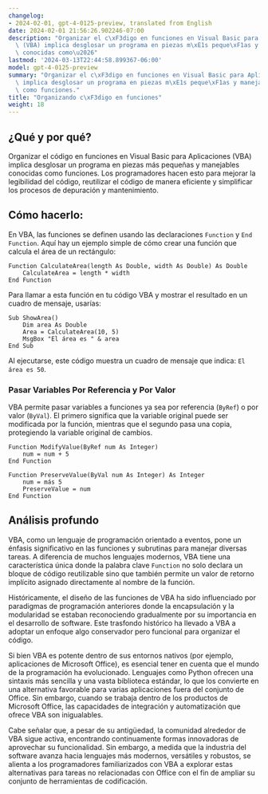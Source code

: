 ```yaml
---
changelog:
- 2024-02-01, gpt-4-0125-preview, translated from English
date: 2024-02-01 21:56:26.902246-07:00
description: "Organizar el c\xF3digo en funciones en Visual Basic para Aplicaciones\
  \ (VBA) implica desglosar un programa en piezas m\xE1s peque\xF1as y manejables\
  \ conocidas como\u2026"
lastmod: '2024-03-13T22:44:58.899367-06:00'
model: gpt-4-0125-preview
summary: "Organizar el c\xF3digo en funciones en Visual Basic para Aplicaciones (VBA)\
  \ implica desglosar un programa en piezas m\xE1s peque\xF1as y manejables conocidas\
  \ como funciones."
title: "Organizando c\xF3digo en funciones"
weight: 18
---
```


## ¿Qué y por qué?

Organizar el código en funciones en Visual Basic para Aplicaciones (VBA) implica desglosar un programa en piezas más pequeñas y manejables conocidas como funciones. Los programadores hacen esto para mejorar la legibilidad del código, reutilizar el código de manera eficiente y simplificar los procesos de depuración y mantenimiento.

## Cómo hacerlo:

En VBA, las funciones se definen usando las declaraciones `Function` y `End Function`. Aquí hay un ejemplo simple de cómo crear una función que calcula el área de un rectángulo:

```basic
Function CalculateArea(length As Double, width As Double) As Double
    CalculateArea = length * width
End Function
```

Para llamar a esta función en tu código VBA y mostrar el resultado en un cuadro de mensaje, usarías:

```basic
Sub ShowArea()
    Dim area As Double
    Area = CalculateArea(10, 5)
    MsgBox "El área es " & area
End Sub
```

Al ejecutarse, este código muestra un cuadro de mensaje que indica: `El área es 50`.

### Pasar Variables Por Referencia y Por Valor

VBA permite pasar variables a funciones ya sea por referencia (`ByRef`) o por valor (`ByVal`). El primero significa que la variable original puede ser modificada por la función, mientras que el segundo pasa una copia, protegiendo la variable original de cambios.

```basic
Function ModifyValue(ByRef num As Integer)
    num = num + 5
End Function

Function PreserveValue(ByVal num As Integer) As Integer
    num = más 5
    PreserveValue = num
End Function
```

## Análisis profundo

VBA, como un lenguaje de programación orientado a eventos, pone un énfasis significativo en las funciones y subrutinas para manejar diversas tareas. A diferencia de muchos lenguajes modernos, VBA tiene una característica única donde la palabra clave `Function` no solo declara un bloque de código reutilizable sino que también permite un valor de retorno implícito asignado directamente al nombre de la función.

Históricamente, el diseño de las funciones de VBA ha sido influenciado por paradigmas de programación anteriores donde la encapsulación y la modularidad se estaban reconociendo gradualmente por su importancia en el desarrollo de software. Este trasfondo histórico ha llevado a VBA a adoptar un enfoque algo conservador pero funcional para organizar el código.

Si bien VBA es potente dentro de sus entornos nativos (por ejemplo, aplicaciones de Microsoft Office), es esencial tener en cuenta que el mundo de la programación ha evolucionado. Lenguajes como Python ofrecen una sintaxis más sencilla y una vasta biblioteca estándar, lo que los convierte en una alternativa favorable para varias aplicaciones fuera del conjunto de Office. Sin embargo, cuando se trabaja dentro de los productos de Microsoft Office, las capacidades de integración y automatización que ofrece VBA son inigualables.

Cabe señalar que, a pesar de su antigüedad, la comunidad alrededor de VBA sigue activa, encontrando continuamente formas innovadoras de aprovechar su funcionalidad. Sin embargo, a medida que la industria del software avanza hacia lenguajes más modernos, versátiles y robustos, se alienta a los programadores familiarizados con VBA a explorar estas alternativas para tareas no relacionadas con Office con el fin de ampliar su conjunto de herramientas de codificación.
